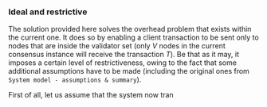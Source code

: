 ### Ideal and restrictive

The solution provided here solves the overhead problem that exists within the current one. It does so by enabling a client transaction to be sent only to nodes that are inside the validator set (only *V* nodes in the current consensus instance will receive the transaction *T*). Be that as it may, it imposes a certain level of restrictiveness, owing to the fact that some additional assumptions have to be made (including the original ones from `System model - assumptions & summary`).

First of all, let us assume that the system now tran
<!--stackedit_data:
eyJoaXN0b3J5IjpbLTE1OTMzNzMzNzYsLTkwODM4Mzc5LC05Mj
g4NjYzMzldfQ==
-->
